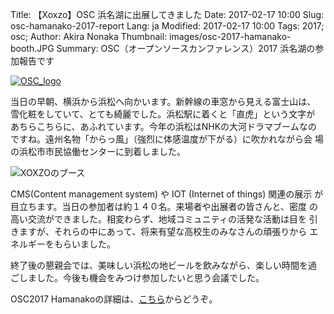 Title: 【Xoxzo】OSC 浜名湖に出展してきました
Date: 2017-02-17 10:00
Slug: osc-hamanako-2017-report
Lang: ja
Modified: 2017-02-17 10:00
Tags: 2017; osc; 
Author: Akira Nonaka
Thumbnail: images/osc-2017-hamanako-booth.JPG
Summary: OSC（オープンソースカンファレンス）2017 浜名湖の参加報告です

[![OSC_logo]({filename}/images/OSC_logo_sticker.gif)](https://www.ospn.jp/osc2017-hamanako/)

当日の早朝、横浜から浜松へ向かいます。新幹線の車窓から見える富士山は、
雪化粧をしていて、とても綺麗でした。浜松駅に着くと「直虎」という文字が
あちらこちらに、あふれています。今年の浜松はNHKの大河ドラマブームなの
ですね。遠州名物「からっ風」（強烈に体感温度が下がる）に吹かれながら会
場の浜松市市民協働センターに到着しました。

![XOXZOのブース]({filename}/images/osc-2017-hamanako-booth.JPG)

CMS(Content management system) や IOT (Internet of things) 関連の展示
が目立ちます。当日の参加者は約１４０名。来場者や出展者の皆さんと、密度
の高い交流ができました。相変わらず、地域コミュニティの活発な活動は目を
引きますが、それらの中にあって、将来有望な高校生のみなさんの頑張りから
エネルギーをもらいました。

終了後の懇親会では、美味しい浜松の地ビールを飲みながら、楽しい時間を過
ごしました。今後も機会をみつけ参加したいと思う会議でした。


OSC2017 Hamanakoの詳細は、[こちら](https://www.ospn.jp/osc2017-hamanako/)からどうぞ。


